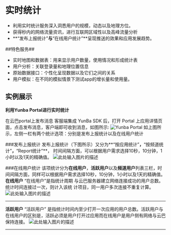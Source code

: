 ﻿# 实时统计

 - 利用实时统计服务深入洞悉用户的规模，动态以及地理方位。
 - 获得秒内的网络流量资讯，进行互联网区域性以及高峰流量分析
 - **“发布上报统计”**与**“在线用户统计”**呈现推送的效果和应用发展趋势。

##特色服务##

 -  实时地图和数据表：用来显示用户数量，使用情况和形成统计表
 - 用户分析：关联登录量和地理位置信息
 - 原始数据接口：个性化呈现数据以及它们之间的关系
 - 用户模拟：在不同的模拟情景下测试app的增长量和使用量。

## 实例展示 ##

**利用Yunba Portal进行实时统计**

在云巴portal上发布消息 客服端集成 YunBa SDK 后，打开 Portal 上应用详情页面，点击发布消息，客户端即可收到消息，如图所示:
![Yunba Portal][1]
如上图所示，左侧一栏有两个统计选项：分别是发布上报统计以及在线用户统计

###发布上报统计
  发布上报统计（下图所示）又分为**“按应用统计”**，**“按频道统计”**，**“Report统计”**，   时间间隔方面，可以根据用户需求选择10秒，10分钟，1小时以及1天的精确值。
![此处输入图片的描述][2]

###在线用户统计
   该项统计分为**在线用户**，**活跃用户**以及**频道用户**列表三栏，时间间隔方面，同样可以根据用户需求选择10秒，10分钟，1小时以及1天的精确值。
 **在线用户**
“在线用户”是指统计周期 与云巴服务器建立网络连接成功的用户总数。统计时间连接过一次，则计入该统	计项目，同一用户多次连接不重复计算。
![此处输入图片的描述][3]

---
 **活跃用户**
“活跃用户” 是指统计时间内至少打开一次应用的用户总数。活跃用户与在线用户的区别是，活跃必须是用户打开过应用而在线用户是用户侧有网络与云巴保持连接。
![此处输入图片的描述][4]


---




  [1]: https://cloud.githubusercontent.com/assets/12043658/7466741/ea284dc8-f31b-11e4-937f-519c501aec4b.png
  [2]: https://cloud.githubusercontent.com/assets/12043658/7466743/ebaf61c2-f31b-11e4-96cc-d5a84b5ab927.png
  [3]: https://cloud.githubusercontent.com/assets/12043658/7466744/ecb594a6-f31b-11e4-93e0-53007f4b2b93.png
  [4]: https://cloud.githubusercontent.com/assets/12043658/7466745/edb888ae-f31b-11e4-8916-89572fa6ce2f.png

